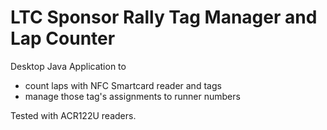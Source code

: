 # LTC Sponsor Rally Tag Manager and Lap Counter

Desktop Java Application to 

- count laps with NFC Smartcard reader and tags
- manage those tag's assignments to runner numbers

Tested with ACR122U readers.
